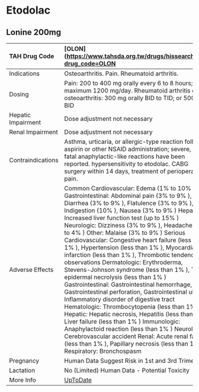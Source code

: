 # Etodolac

## Lonine 200mg

| TAH Drug Code      | [OLON](https://www.tahsda.org.tw/drugs/hissearch.php?drug_code=OLON                                                                                                                                                                                                                                                                                                                                                                                                                                                                                                                                                                                                                                                                                                                                                                                                                                                                                                                                                                                                                            |
|:-------------------|:-----------------------------------------------------------------------------------------------------------------------------------------------------------------------------------------------------------------------------------------------------------------------------------------------------------------------------------------------------------------------------------------------------------------------------------------------------------------------------------------------------------------------------------------------------------------------------------------------------------------------------------------------------------------------------------------------------------------------------------------------------------------------------------------------------------------------------------------------------------------------------------------------------------------------------------------------------------------------------------------------------------------------------------------------------------------------------------------------|
| Indications        | Osteoarthritis. Pain. Rheumatoid arthritis.                                                                                                                                                                                                                                                                                                                                                                                                                                                                                                                                                                                                                                                                                                                                                                                                                                                                                                                                                                                                                                                    |
| Dosing             | Pain: 200 to 400 mg orally every 6 to 8 hours; maximum 1200 mg/day. Rheumatoid arthritis or osteoarthritis: 300 mg orally BID to TID; or 500mg BID                                                                                                                                                                                                                                                                                                                                                                                                                                                                                                                                                                                                                                                                                                                                                                                                                                                                                                                                             |
| Hepatic Impairment | Dose adjustment not necessary                                                                                                                                                                                                                                                                                                                                                                                                                                                                                                                                                                                                                                                                                                                                                                                                                                                                                                                                                                                                                                                                  |
| Renal Impairment   | Dose adjustment not necessary                                                                                                                                                                                                                                                                                                                                                                                                                                                                                                                                                                                                                                                                                                                                                                                                                                                                                                                                                                                                                                                                  |
| Contraindications  | Asthma, urticaria, or allergic-type reaction following aspirin or other NSAID administration; severe, even fatal anaphylactic-like reactions have been reported. hypersensitivity to etodolac. CABG surgery within 14 days, treatment of perioperative pain.                                                                                                                                                                                                                                                                                                                                                                                                                                                                                                                                                                                                                                                                                                                                                                                                                                   |
| Adverse Effects    | Common Cardiovascular: Edema (1% to 10% ) Gastrointestinal: Abdominal pain (3% to 9% ), Diarrhea (3% to 9% ), Flatulence (3% to 9% ), Indigestion (10% ), Nausea (3% to 9% ) Hepatic: Increased liver function test (up to 15% ) Neurologic: Dizziness (3% to 9% ), Headache (3% to 4% ) Other: Malaise (3% to 9% ) Serious Cardiovascular: Congestive heart failure (less than 1% ), Hypertension (less than 1% ), Myocardial infarction (less than 1% ), Thrombotic tendency observations Dermatologic: Erythroderma, Stevens-Johnson syndrome (less than 1% ), Toxic epidermal necrolysis (less than 1% ) Gastrointestinal: Gastrointestinal hemorrhage, Gastrointestinal perforation, Gastrointestinal ulcer, Inflammatory disorder of digestive tract Hematologic: Thrombocytopenia (less than 1% ) Hepatic: Hepatic necrosis, Hepatitis (less than 1% ), Liver failure (less than 1% ) Immunologic: Anaphylactoid reaction (less than 1% ) Neurologic: Cerebrovascular accident Renal: Acute renal failure (less than 1% ), Papillary necrosis (less than 1% ) Respiratory: Bronchospasm |
| Pregnancy          | Human Data Suggest Risk in 1st and 3rd Trimesters                                                                                                                                                                                                                                                                                                                                                                                                                                                                                                                                                                                                                                                                                                                                                                                                                                                                                                                                                                                                                                              |
| Lactation          | No (Limited) Human Data - Potential Toxicity                                                                                                                                                                                                                                                                                                                                                                                                                                                                                                                                                                                                                                                                                                                                                                                                                                                                                                                                                                                                                                                   |
| More Info          | [UpToDate](https://www.uptodate.com/contents/etodolac-drug-information)                                                                                                                                                                                                                                                                                                                                                                                                                                                                                                                                                                                                                                                                                                                                                                                                                                                                                                                                                                                                                        |

